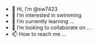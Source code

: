 - 👋 Hi, I’m @sw7423
- 👀 I’m interested in swimming
- 🌱 I’m currently learning ...
- 💞️ I’m looking to collaborate on ...
- 📫 How to reach me ...

<!---
sw7423/sw7423 is a ✨ special ✨ repository because its `README.md` (this file) appears on your GitHub profile.
You can click the Preview link to take a look at your changes.
--->
